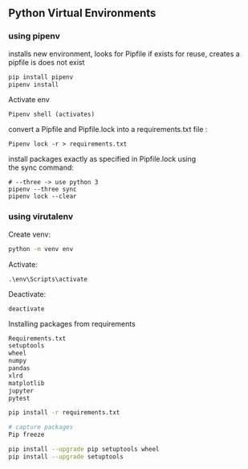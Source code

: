 ## Python Virtual Environments


### using pipenv


installs new environment, looks for Pipfile if exists for reuse, creates a pipfile is does not exist
```sh
pip install pipenv
pipenv install 
```
Activate env
```
Pipenv shell (activates)
```

convert a Pipfile and Pipfile.lock into a requirements.txt file :
```
Pipenv lock -r > requirements.txt
```

install packages exactly as specified in Pipfile.lock using the sync command:

```
# --three -> use python 3
pipenv --three sync
pipenv lock --clear
```





### using virutalenv

Create venv:
```sh
python -m venv env
```

Activate:
```
.\env\Scripts\activate
```

Deactivate: 
```
deactivate
```

Installing packages from requirements
``` sh
Requirements.txt
setuptools
wheel
numpy
pandas
xlrd
matplotlib
jupyter
pytest

pip install -r requirements.txt

# capture packages
Pip freeze

pip install --upgrade pip setuptools wheel
pip install --upgrade setuptools

```

